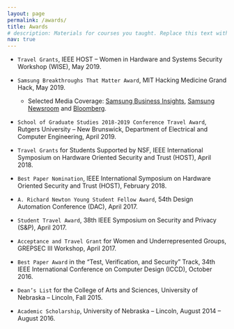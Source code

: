 ```yaml
---
layout: page
permalink: /awards/
title: Awards
# description: Materials for courses you taught. Replace this text with your description.
nav: true
---
```


<!-- For now, this page is assumed to be a static description of your courses. You can convert it to a collection similar to `_projects/` so that you can have a dedicated page for each course.

Organize your courses by years, topics, or universities, however you like! -->


- `Travel Grants`, IEEE HOST – Women in Hardware and Systems Security Workshop (WISE), May 2019.

- `Samsung Breakthroughs That Matter Award`, MIT Hacking Medicine Grand Hack, May 2019.
  - Selected Media Coverage: [Samsung Business Insights](https://insights.samsung.com/2019/05/17/how-to-bring-secure-cancer-predicting-ai-tools-to-market-faster/), [Samsung Newsroom](https://news.samsung.com/us/samsung-veterans-affairs-mit-hacking-medicine-grand-hack-breakthroughs-that-matter-awards-veterans-health-solutions/) and [Bloomberg](https://www.bloomberg.com/press-releases/2019-05-07/samsung-department-of-veterans-affairs-and-mit-present-breakthroughs-that-matter-awards-for-innovative-veterans-health).


- `School of Graduate Studies 2018-2019 Conference Travel Award`, Rutgers University – New Brunswick, Department of Electrical and Computer Engineering, April 2019.

- `Travel Grants` for Students Supported by NSF, IEEE International Symposium on Hardware Oriented Security and Trust (HOST), April 2018.

- `Best Paper Nomination`, IEEE International Symposium on Hardware Oriented Security and Trust (HOST), February 2018.

- `A. Richard Newton Young Student Fellow Award`, 54th Design Automation Conference (DAC), April 2017.

- `Student Travel Award`, 38th IEEE Symposium on Security and Privacy (S&P), April 2017. 

- `Acceptance and Travel Grant` for Women and Underrepresented Groups, GREPSEC III Workshop, April 2017. 

- `Best Paper Award` in the “Test, Verification, and Security” Track, 34th IEEE International Conference on Computer Design (ICCD), October 2016. 

- `Dean’s List` for the College of Arts and Sciences, University of Nebraska – Lincoln, Fall 2015.

- `Academic Scholarship`, University of Nebraska – Lincoln, August 2014 – August 2016.
